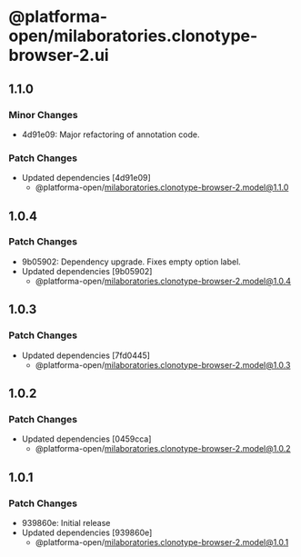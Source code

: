 # @platforma-open/milaboratories.clonotype-browser-2.ui

## 1.1.0

### Minor Changes

- 4d91e09: Major refactoring of annotation code.

### Patch Changes

- Updated dependencies [4d91e09]
  - @platforma-open/milaboratories.clonotype-browser-2.model@1.1.0

## 1.0.4

### Patch Changes

- 9b05902: Dependency upgrade. Fixes empty option label.
- Updated dependencies [9b05902]
  - @platforma-open/milaboratories.clonotype-browser-2.model@1.0.4

## 1.0.3

### Patch Changes

- Updated dependencies [7fd0445]
  - @platforma-open/milaboratories.clonotype-browser-2.model@1.0.3

## 1.0.2

### Patch Changes

- Updated dependencies [0459cca]
  - @platforma-open/milaboratories.clonotype-browser-2.model@1.0.2

## 1.0.1

### Patch Changes

- 939860e: Initial release
- Updated dependencies [939860e]
  - @platforma-open/milaboratories.clonotype-browser-2.model@1.0.1
